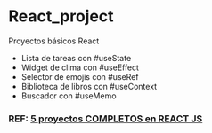 # React_project
Proyectos básicos React

- Lista de tareas con #useState
- Widget de clima con #useEffect
- Selector de emojis con #useRef
- Biblioteca de libros con #useContext
- Buscador con #useMemo

### REF: [5 proyectos COMPLETOS en REACT JS](https://www.youtube.com/watch?v=oT-feDPuJmk&list=PLvRPaExkZHFn_19tpX90QPiYLbT1CVrzT&index=9&ab_channel=VidaMRR-Programacionweb)
